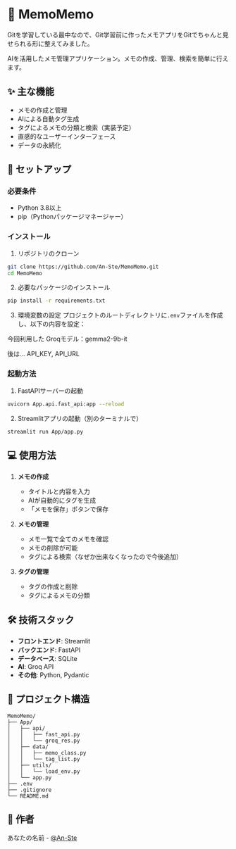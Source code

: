 # 📝 MemoMemo

Gitを学習している最中なので、Git学習前に作ったメモアプリをGitでちゃんと見せられる形に整えてみました。

AIを活用したメモ管理アプリケーション。メモの作成、管理、検索を簡単に行えます。

## ✨ 主な機能

- メモの作成と管理
- AIによる自動タグ生成
- タグによるメモの分類と検索（実装予定）
- 直感的なユーザーインターフェース
- データの永続化

## 🚀 セットアップ

### 必要条件

- Python 3.8以上
- pip（Pythonパッケージマネージャー）

### インストール

1. リポジトリのクローン
```bash
git clone https://github.com/An-Ste/MemoMemo.git
cd MemoMemo
```

2. 必要なパッケージのインストール
```bash
pip install -r requirements.txt
```

3. 環境変数の設定
プロジェクトのルートディレクトリに`.env`ファイルを作成し、以下の内容を設定：

今回利用した Groqモデル：gemma2-9b-it

後は…
API_KEY, API_URL

### 起動方法

1. FastAPIサーバーの起動
```bash
uvicorn App.api.fast_api:app --reload
```

2. Streamlitアプリの起動（別のターミナルで）
```bash
streamlit run App/app.py
```

## 💻 使用方法

1. **メモの作成**
   - タイトルと内容を入力
   - AIが自動的にタグを生成
   - 「メモを保存」ボタンで保存

2. **メモの管理**
   - メモ一覧で全てのメモを確認
   - メモの削除が可能
   - タグによる検索（なぜか出来なくなったので今後追加）

3. **タグの管理**
   - タグの作成と削除
   - タグによるメモの分類

## 🛠️ 技術スタック

- **フロントエンド**: Streamlit
- **バックエンド**: FastAPI
- **データベース**: SQLite
- **AI**: Groq API
- **その他**: Python, Pydantic

## 📁 プロジェクト構造

```
MemoMemo/
├── App/
│   ├── api/
│   │   ├── fast_api.py
│   │   └── groq_res.py
│   ├── data/
│   │   ├── memo_class.py
│   │   └── tag_list.py
│   ├── utils/
│   │   └── load_env.py
│   └── app.py
├── .env
├── .gitignore
└── README.md
```


## 👥 作者

あなたの名前 - [@An-Ste](https://github.com/An-Ste)





